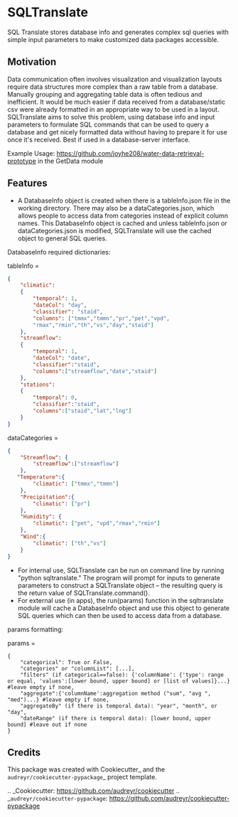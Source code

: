 SQLTranslate
============

SQL Translate stores database info and generates complex sql queries with simple input parameters to make customized data packages accessible.

Motivation
------------
Data communication often involves visualization and visualization layouts require data structures more complex than a raw table from a database. Manually grouping and aggregating table data is often tedious and inefficient. It would be much easier if data received from a database/static csv were already formatted in an appropriate way to be used in a layout. SQLTranslate aims to solve this problem, using database info and input parameters to formulate SQL commands that can be used to query a database and get nicely formatted data without having to prepare it for use once it's received. Best if used in a database-server interface.

Example Usage: https://github.com/joyhe208/water-data-retrieval-prototype in the GetData module

Features
--------
- A DatabaseInfo object is created when there is a tableInfo.json file in the working directory. There may also be a dataCategories.json, which allows people to access data from categories instead of explicit column names. This DatabaseInfo object is cached and unless tableInfo.json or dataCategories.json is modified, SQLTranslate will use the cached object to general SQL queries.

DatabaseInfo required dictionaries:

tableInfo = 
```json
{
    "climatic":                                       
    {                                                 
        "temporal": 1,
        "dateCol": "day",                          
        "classifier": "staid",
        "columns": ["tmmx","tmmn","pr","pet","vpd",
        "rmax","rmin","th","vs","day","staid"]
    },
    "streamflow":                                     
    {                                                 
        "temporal": 1,
        "dateCol": "date",                             
        "classifier":"staid",
        "columns":["streamflow","date","staid"]
    },
    "stations":                                       
    {
        "temporal": 0,
        "classifier":"staid",
        "columns":["staid","lat","lng"]
    }
}
```

dataCategories = 
```json
{
    "Streamflow": {
        "streamflow":["streamflow"]
    },
   "Temperature":{
        "climatic": ["tmmx","tmmn"]
    },
    "Precipitation":{
        "climatic": ["pr"]
    },
    "Humidity": {
        "climatic": ["pet", "vpd","rmax","rmin"]
    },
    "Wind":{
        "climatic": ["th","vs"]
    }
}
```
- For internal use, SQLTranslate can be run on command line by running "python sqltranslate." The program will prompt for inputs to generate parameters to construct a SQLTranslate object – the resulting query is the return value of SQLTranslate.command().
- For external use (in apps), the run(params) function in the sqltranslate module will cache a DatabaseInfo object and use this object to generate SQL queries which can then be used to access data from a database. 

params formatting:

params = 
```
{
    "categorical": True or False,
    "categories" or "columnList": [...],
    "filters" (if categorical==false): {'columnName': {'type': range or equal, 'values':[lower bound, upper bound] or [list of values]}...} #leave empty if none,
    "aggregate":{'columnName':aggregation method ("sum", "avg ", "med")...} #leave empty if none,
    "aggregateBy" (if there is temporal data): "year", "month", or "day",
    "dateRange" (if there is temporal data): [lower bound, upper bound] #leave out if none
}
```
Credits
-------

This package was created with Cookiecutter_ and the `audreyr/cookiecutter-pypackage`_ project template.

.. _Cookiecutter: https://github.com/audreyr/cookiecutter
.. _`audreyr/cookiecutter-pypackage`: https://github.com/audreyr/cookiecutter-pypackage

